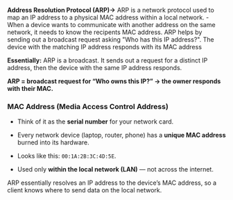 **Address Resolution Protocol (ARP)->** ARP is a network protocol used to map an IP address to a physical MAC address within a local network.
	- When a device wants to communicate with another address on the same network, it needs to know the recipents MAC address. ARP helps by sending out a broadcast request asking "Who has this IP address?". The device with the matching IP address responds with its MAC address

**Essentially:** ARP is a broadcast. It sends out a request for a distinct IP address, then the device with the same IP address responds.

**ARP = broadcast request for “Who owns this IP?” → the owner responds with their MAC.**

### **MAC Address (Media Access Control Address)**

- Think of it as the **serial number** for your network card.
    
- Every network device (laptop, router, phone) has a **unique MAC address** burned into its hardware.
    
- Looks like this: `00:1A:2B:3C:4D:5E`.
    
- Used only **within the local network (LAN)** — not across the internet.

ARP essentially resolves an IP address to the device’s MAC address, so a client knows where to send data on the local network.
